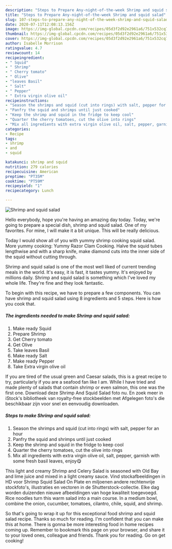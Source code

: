 ```yaml
---
description: "Steps to Prepare Any-night-of-the-week Shrimp and squid salad"
title: "Steps to Prepare Any-night-of-the-week Shrimp and squid salad"
slug: 107-steps-to-prepare-any-night-of-the-week-shrimp-and-squid-salad
date: 2020-07-11T12:08:13.156Z
image: https://img-global.cpcdn.com/recipes/05d3f2d92e2961a6/751x532cq70/shrimp-and-squid-salad-recipe-main-photo.jpg
thumbnail: https://img-global.cpcdn.com/recipes/05d3f2d92e2961a6/751x532cq70/shrimp-and-squid-salad-recipe-main-photo.jpg
cover: https://img-global.cpcdn.com/recipes/05d3f2d92e2961a6/751x532cq70/shrimp-and-squid-salad-recipe-main-photo.jpg
author: Isabelle Morrison
ratingvalue: 4.7
reviewcount: 14
recipeingredient:
- " Squid"
- " Shrimp"
- " Cherry tomato"
- " Olive"
- "leaves Basil"
- " Salt"
- " Pepper"
- " Extra virgin olive oil"
recipeinstructions:
- "Season the shrimps and squid (cut into rings) with salt, pepper for an hour"
- "Panfry the squid and shrimps until just cooked"
- "Keep the shrimp and squid in the fridge to keep cool"
- "Quarter the cherry tomatoes, cut the olive into rings"
- "Mix all ingredients with extra virgin olive oil, salt, pepper, garnish with some fresh basil leaves, enjoy😋"
categories:
- Recipe
tags:
- shrimp
- and
- squid

katakunci: shrimp and squid 
nutrition: 279 calories
recipecuisine: American
preptime: "PT35M"
cooktime: "PT59M"
recipeyield: "1"
recipecategory: Lunch

---
```



![Shrimp and squid salad](https://img-global.cpcdn.com/recipes/05d3f2d92e2961a6/751x532cq70/shrimp-and-squid-salad-recipe-main-photo.jpg)

Hello everybody, hope you're having an amazing day today. Today, we're going to prepare a special dish, shrimp and squid salad. One of my favorites. For mine, I will make it a bit unique. This will be really delicious.

Today I would show all of you with yummy shrimp cooking squid salad. More yummy cooking: Yummy Razor Clam Cooking. Halve the squid tubes lengthwise and with a sharp knife, make diamond cuts into the inner side of the squid without cutting through.

Shrimp and squid salad is one of the most well liked of current trending meals in the world. It's easy, it is fast, it tastes yummy. It's enjoyed by millions daily. Shrimp and squid salad is something which I've loved my whole life. They're fine and they look fantastic.


To begin with this recipe, we have to prepare a few components. You can have shrimp and squid salad using 8 ingredients and 5 steps. Here is how you cook that.

<!--inarticleads1-->

##### The ingredients needed to make Shrimp and squid salad:

1. Make ready  Squid
1. Prepare  Shrimp
1. Get  Cherry tomato
1. Get  Olive
1. Take leaves Basil
1. Make ready  Salt
1. Make ready  Pepper
1. Take  Extra virgin olive oil


If you are tired of the usual green and Caesar salads, this is a great recipe to try, particularly if you are a seafood fan like I am. While I have tried and made plenty of salads that contain shrimp or even salmon, this one was the first one. Download deze Shrimp And Squid Salad foto nu. En zoek meer in iStock&#39;s bibliotheek van royalty-free stockbeelden met Afgelegen foto&#39;s die beschikbaar zijn voor snel en eenvoudig downloaden. 

<!--inarticleads2-->

##### Steps to make Shrimp and squid salad:

1. Season the shrimps and squid (cut into rings) with salt, pepper for an hour
1. Panfry the squid and shrimps until just cooked
1. Keep the shrimp and squid in the fridge to keep cool
1. Quarter the cherry tomatoes, cut the olive into rings
1. Mix all ingredients with extra virgin olive oil, salt, pepper, garnish with some fresh basil leaves, enjoy😋


This light and creamy Shrimp and Celery Salad is seasoned with Old Bay and lime juice and mixed in a light creamy sauce. Vind stockafbeeldingen in HD voor Shrimp Squid Salad On Plate en miljoenen andere rechtenvrije stockfoto&#39;s, illustraties en vectoren in de Shutterstock-collectie. Elke dag worden duizenden nieuwe afbeeldingen van hoge kwaliteit toegevoegd. Rice noodles turn this warm salad into a main course. In a medium bowl, combine the onion, cucumber, tomatoes, cilantro, chile, squid, and shrimp. 

So that's going to wrap it up for this exceptional food shrimp and squid salad recipe. Thanks so much for reading. I'm confident that you can make this at home. There is gonna be more interesting food in home recipes coming up. Remember to bookmark this page on your browser, and share it to your loved ones, colleague and friends. Thank you for reading. Go on get cooking!
